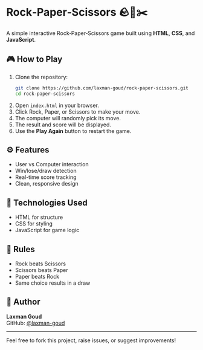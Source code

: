 # Rock‑Paper‑Scissors 🪨📄✂️

A simple interactive Rock‑Paper‑Scissors game built using **HTML**, **CSS**, and **JavaScript**.

## 🎮 How to Play

1. Clone the repository:
   ```bash
   git clone https://github.com/laxman-goud/rock-paper-scissors.git
   cd rock-paper-scissors
   ```
2. Open `index.html` in your browser.
3. Click Rock, Paper, or Scissors to make your move.
4. The computer will randomly pick its move.
5. The result and score will be displayed.
6. Use the **Play Again** button to restart the game.

## ⚙️ Features

- User vs Computer interaction
- Win/lose/draw detection
- Real-time score tracking
- Clean, responsive design

## 🧰 Technologies Used

- HTML for structure
- CSS for styling
- JavaScript for game logic

## 📏 Rules

- Rock beats Scissors
- Scissors beats Paper
- Paper beats Rock
- Same choice results in a draw

## 🙋 Author

**Laxman Goud**  
GitHub: [@laxman-goud](https://github.com/laxman-goud)

---

Feel free to fork this project, raise issues, or suggest improvements!
